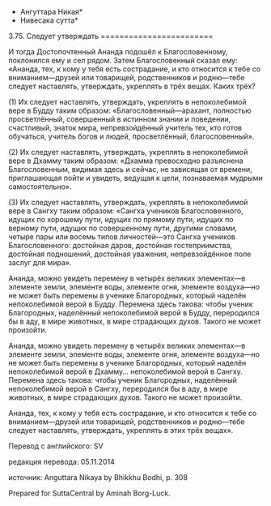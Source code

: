 * Ангуттара Никая*
* Нивесака сутта*

3\.75\. Следует утверждать
\=\=\=\=\=\=\=\=\=\=\=\=\=\=\=\=\=\=\=\=\=\=\=\=

И тогда Достопочтенный Ананда подошёл к Благословенному, поклонился ему и сел рядом\. Затем Благословенный сказал ему: «Ананда, тех, к кому у тебя есть сострадание, и кто относится к тебе со вниманием—друзей или товарищей, родственников и родню—тебе следует наставлять, утверждать, укреплять в трёх вещах\. Каких трёх?

\(1\) Их следует наставлять, утверждать, укреплять в непоколебимой вере в Будду таким образом: «Благословенный—арахант, полностью просветлённый, совершенный в истинном знании и поведении, счастливый, знаток мира, непревзойдённый учитель тех, кто готов обучаться, учитель богов и людей, просветлённый, благословенный»\.

\(2\) Их следует наставлять, утверждать, укреплять в непоколебимой вере в Дхамму таким образом: «Дхамма превосходно разъяснена Благословенным, видимая здесь и сейчас, не зависящая от времени, приглашающая пойти и увидеть, ведущая к цели, познаваемая мудрыми самостоятельно»\.

\(3\) Их следует наставлять, утверждать, укреплять в непоколебимой вере в Сангху таким образом: «Сангха учеников Благословенного, идущих по хорошему пути, идущих по прямому пути, идущих по верному пути, идущих по совершенному пути, другими словами, четыре пары или восемь типов личностей—это Сангха учеников Благословенного: достойная даров, достойная гостеприимства, достойная подношений, достойная уважения, непревзойдённое поле заслуг для мира»\.

Ананда, можно увидеть перемену в четырёх великих элементах—в элементе земли, элементе воды, элементе огня, элементе воздуха—но не может быть перемены в ученике Благородных, который наделён непоколебимой верой в Будду\. Перемена здесь такова: чтобы ученик Благородных, наделённый непоколебимой верой в Будду, переродился бы в аду, в мире животных, в мире страдающих духов\. Такого не может произойти\.

Ананда, можно увидеть перемену в четырёх великих элементах—в элементе земли, элементе воды, элементе огня, элементе воздуха—но не может быть перемены в ученике Благородных, который наделён непоколебимой верой в Дхамму… непоколебимой верой в Сангху\. Перемена здесь такова: чтобы ученик Благородных, наделённый непоколебимой верой в Сангху, переродился бы в аду, в мире животных, в мире страдающих духов\. Такого не может произойти\.

Ананда, тех, к кому у тебя есть сострадание, и кто относится к тебе со вниманием—друзей или товарищей, родственников и родню—тебе следует наставлять, утверждать, укреплять в этих трёх вещах»\.

Перевод с английского: SV

редакция перевода: 05\.11\.2014

источник: Anguttara Nikaya by Bhikkhu Bodhi, p\. 308

Prepared for SuttaCentral by Aminah Borg\-Luck\.